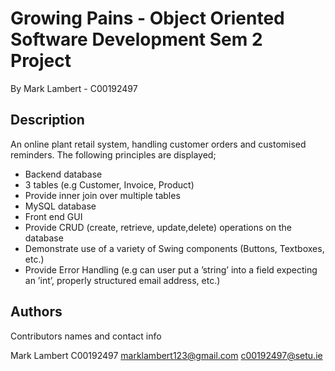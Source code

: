 # Growing Pains - Object Oriented Software Development Sem 2 Project
By Mark Lambert - C00192497

## Description

An online plant retail system, handling customer orders and customised reminders.
The following principles are displayed;
* Backend database
* 3 tables (e.g Customer, Invoice, Product)
* Provide inner join over multiple tables
* MySQL database
* Front end GUI
* Provide CRUD (create, retrieve, update,delete) operations
on the database
* Demonstrate use of a variety of Swing components (Buttons, Textboxes, etc.)
* Provide Error Handling (e.g can user put a ’string’ into a
field expecting an ’int’, properly structured email address, etc.)

## Authors

Contributors names and contact info

Mark Lambert
C00192497
marklambert123@gmail.com
c00192497@setu.ie

